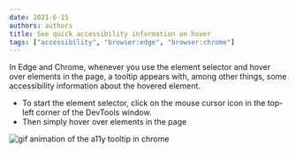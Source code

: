 ```yaml
---
date: 2021-6-15
authors: authors
title: See quick accessibility information on hover
tags: ["accessibility", "browser:edge", "browser:chrome"]
---
```

In Edge and Chrome, whenever you use the element selector and hover over elements in the page, a tooltip appears with, among other things, some accessibility information about the hovered element.

* To start the element selector, click on the mouse cursor icon in the top-left corner of the DevTools window.
* Then simply hover over elements in the page

![gif animation of the a11y tooltip in chrome](/assets/img/see-quick-a11y-info-on-hover.gif)